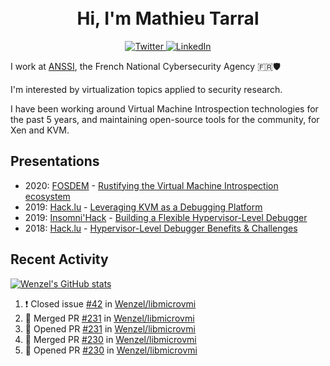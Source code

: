 <h1 align="center">
    <br>Hi, I'm Mathieu Tarral</br>
</h1>

<p align="center">
  <a href="https://twitter.com/mtarral">
    <img src="https://img.shields.io/badge/-@mtarral-1ca0f1?style=flat-square&labelColor=1ca0f1&logo=twitter&logoColor=white&link=https://twitter.com/mtarral" alt="Twitter">
  </a>
  <a href="https://www.linkedin.com/in/mathieutarral">
    <img src="https://img.shields.io/badge/-mathieutarral-blue?style=flat-square&logo=Linkedin&logoColor=white&link=https://www.linkedin.com/in/mathieutarral" alt="LinkedIn">
  </a>
</p>

I work at [ANSSI](https://www.ssi.gouv.fr/en/), the French National Cybersecurity Agency 🇫🇷🛡️

I'm interested by virtualization topics applied to security research.

I have been working around Virtual Machine Introspection technologies for the past 5 years, and maintaining open-source tools for the community, for Xen and KVM.

## Presentations

- 2020: [FOSDEM](https://archive.fosdem.org/2020/) - [Rustifying the Virtual Machine Introspection ecosystem](https://archive.fosdem.org/2020/schedule/event/rust_vm_introspection/)
- 2019: [Hack.lu](https://2019.hack.lu/) - [Leveraging KVM as a Debugging Platform](https://www.youtube.com/watch?v=U-wDpvItPUU)
- 2019: [Insomni'Hack](https://www.insomnihack.ch/conference-2019/) - [Building a Flexible Hypervisor-Level Debugger](https://www.youtube.com/watch?v=-nXY_p8c_bQ)
- 2018: [Hack.lu](https://2018.hack.lu/) - [Hypervisor-Level Debugger Benefits & Challenges](https://www.youtube.com/watch?v=NnWYT-kCx_s)

## Recent Activity

[![Wenzel's GitHub stats](https://github-readme-stats.vercel.app/api?username=Wenzel)](https://github.com/anuraghazra/github-readme-stats)

<!--START_SECTION:activity-->
1. ❗️ Closed issue [#42](https://github.com/Wenzel/libmicrovmi/issues/42) in [Wenzel/libmicrovmi](https://github.com/Wenzel/libmicrovmi)
2. 🎉 Merged PR [#231](https://github.com/Wenzel/libmicrovmi/pull/231) in [Wenzel/libmicrovmi](https://github.com/Wenzel/libmicrovmi)
3. 💪 Opened PR [#231](https://github.com/Wenzel/libmicrovmi/pull/231) in [Wenzel/libmicrovmi](https://github.com/Wenzel/libmicrovmi)
4. 🎉 Merged PR [#230](https://github.com/Wenzel/libmicrovmi/pull/230) in [Wenzel/libmicrovmi](https://github.com/Wenzel/libmicrovmi)
5. 💪 Opened PR [#230](https://github.com/Wenzel/libmicrovmi/pull/230) in [Wenzel/libmicrovmi](https://github.com/Wenzel/libmicrovmi)
<!--END_SECTION:activity-->
